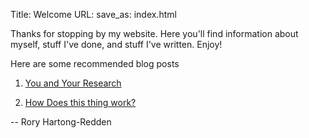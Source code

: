 Title: Welcome
URL:
save_as: index.html

Thanks for stopping by my website. Here you'll find information about myself, stuff I've done, and stuff I've written. Enjoy!

Here are some recommended blog posts

1. [You and Your Research]({filename}/blog/2016-06-29-research.md)

2. [How Does this thing work?]({filename}/blog/2017-03-12-how-does-this-thing-work.md)


-- Rory Hartong-Redden